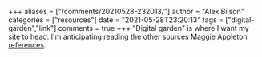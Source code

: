 +++
aliases = ["/comments/20210528-232013/"]
author = "Alex Bilson"
categories = ["resources"]
date = "2021-05-28T23:20:13"
tags = ["digital-garden","link"]
comments = true
+++
"Digital garden" is where I want my site to head. I'm anticipating reading the other sources Maggie Appleton [references](https://maggieappleton.com/garden-history).

